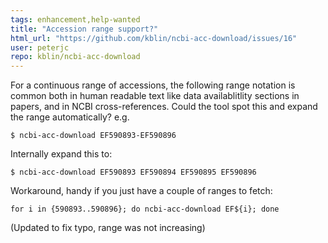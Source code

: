 ```yaml
---
tags: enhancement,help-wanted
title: "Accession range support?"
html_url: "https://github.com/kblin/ncbi-acc-download/issues/16"
user: peterjc
repo: kblin/ncbi-acc-download
---
```


For a continuous range of accessions, the following range notation is common both in human readable text like data availablitlity sections in papers, and in NCBI cross-references. Could the tool spot this and expand the range automatically? e.g.

```
$ ncbi-acc-download EF590893-EF590896
```

Internally expand this to:

```
$ ncbi-acc-download EF590893 EF590894 EF590895 EF590896
```

Workaround, handy if you just have a couple of ranges to fetch:

```
for i in {590893..590896}; do ncbi-acc-download EF${i}; done
```

(Updated to fix typo, range was not increasing)